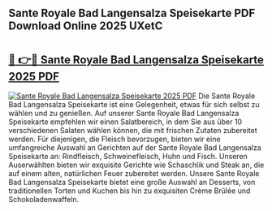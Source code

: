 ## Sante Royale Bad Langensalza Speisekarte PDF Download Online 2025 UXetC

# <h2><a href="http://gccnob.nevu.top/?p=Sante+Royale+Bad+Langensalza+Speisekarte">🔗 👉🔴 Sante Royale Bad Langensalza Speisekarte 2025 PDF</a></h2>

[![Sante Royale Bad Langensalza Speisekarte 2025 PDF](https://i.imgur.com/dBaPXMq.png)](http://gccnob.nevu.top/?p=Sante+Royale+Bad+Langensalza+Speisekarte)
Die Sante Royale Bad Langensalza Speisekarte ist eine Gelegenheit, etwas für sich selbst zu wählen und zu genießen. Auf unserer Sante Royale Bad Langensalza Speisekarte empfehlen wir einen Salatbereich, in dem Sie aus über 10 verschiedenen Salaten wählen können, die mit frischen Zutaten zubereitet werden. Für diejenigen, die Fleisch bevorzugen, bieten wir eine umfangreiche Auswahl an Gerichten auf der Sante Royale Bad Langensalza Speisekarte an: Rindfleisch, Schweinefleisch, Huhn und Fisch. Unseren Auserwählten bieten wir exquisite Gerichte wie Schaschlik und Steak an, die auf einem alten, natürlichen Feuer zubereitet werden. Unsere Sante Royale Bad Langensalza Speisekarte bietet eine große Auswahl an Desserts, von traditionellen Torten und Kuchen bis hin zu exquisiten Crème Brûlée und Schokoladenwaffeln.
